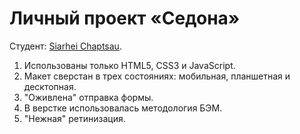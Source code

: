 # Личный проект «Седона»

Студент: [Siarhei Chaptsau](https://assets.htmlacademy.ru/certificates/intensive/35/245963.pdf).

1. Использованы только HTML5, CSS3 и JavaScript.
2. Макет сверстан в трех состояниях: мобильная, планшетная и десктопная.
3. "Оживлена" отправка формы.
4. В верстке использовалась методология БЭМ.
5. "Нежная" ретинизация.
